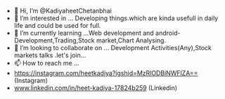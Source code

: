 - 👋 Hi, I’m @KadiyaheetChetanbhai
- 👀 I’m interested in ...   Developing things.which are kinda usefull in daily life and could be used for full.
- 🌱 I’m currently learning ...Web development and android-Development,Trading,Stock market,Chart Analysing.
- 💞️ I’m looking to collaborate on ...  Development Activities(Any),Stock markets talks .let's join...
- 📫 How to reach me ...
-  https://instagram.com/heetkadiya?igshid=MzRlODBiNWFlZA==   (Instagram)
-  www.linkedin.com/in/heet-kadiya-17824b259                  (Linkedin)   

<!---
KadiyaheetChetanbhai/KadiyaheetChetanbhai is a ✨ special ✨ repository because its `README.md` (this file) appears on your GitHub profile.
You can click the Preview link to take a look at your changes.
--->
